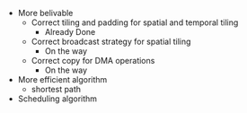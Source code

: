 - More belivable
	- Correct tiling and padding for spatial and temporal tiling
		- Already Done
	- Correct broadcast strategy for spatial tiling
		- On the way
	- Correct copy for DMA operations
		- On the way
- More efficient algorithm
	- shortest path
- Scheduling algorithm